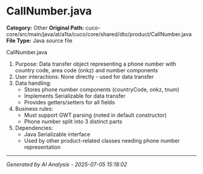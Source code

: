 # CallNumber.java

**Category:** Other
**Original Path:** cuco-core/src/main/java/at/a1ta/cuco/core/shared/dto/product/CallNumber.java
**File Type:** Java source file

CallNumber.java
1. Purpose: Data transfer object representing a phone number with country code, area code (onkz) and number components
2. User interactions: None directly - used for data transfer
3. Data handling:
   - Stores phone number components (countryCode, onkz, tnum)
   - Implements Serializable for data transfer
   - Provides getters/setters for all fields
4. Business rules:
   - Must support GWT parsing (noted in default constructor)
   - Phone number split into 3 distinct parts
5. Dependencies:
   - Java Serializable interface
   - Used by other product-related classes needing phone number representation

---
*Generated by AI Analysis - 2025-07-05 15:18:02*
